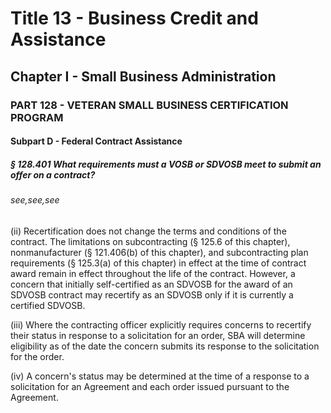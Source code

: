 
# Title 13 - Business Credit and Assistance
## Chapter I - Small Business Administration
### PART 128 - VETERAN SMALL BUSINESS CERTIFICATION PROGRAM
#### Subpart D - Federal Contract Assistance
##### § 128.401 What requirements must a VOSB or SDVOSB meet to submit an offer on a contract?
###### see,see,see

(ii) Recertification does not change the terms and conditions of the contract. The limitations on subcontracting (§ 125.6 of this chapter), nonmanufacturer (§ 121.406(b) of this chapter), and subcontracting plan requirements (§ 125.3(a) of this chapter) in effect at the time of contract award remain in effect throughout the life of the contract. However, a concern that initially self-certified as an SDVOSB for the award of an SDVOSB contract may recertify as an SDVOSB only if it is currently a certified SDVOSB.

(iii) Where the contracting officer explicitly requires concerns to recertify their status in response to a solicitation for an order, SBA will determine eligibility as of the date the concern submits its response to the solicitation for the order.

(iv) A concern's status may be determined at the time of a response to a solicitation for an Agreement and each order issued pursuant to the Agreement.
